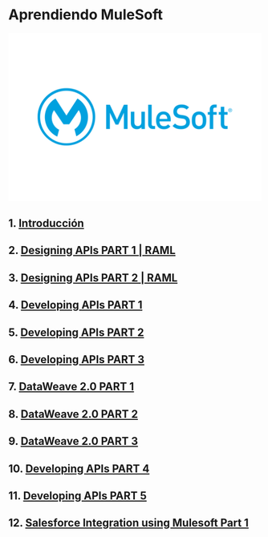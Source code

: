 # Aprendiendo MuleSoft

<div align="center">
    <img src="./Notas/img/MuleSoft-Logo.png" alt="logo" width="600"/>
</div>

## 1. <a href="./Notas/1_Introduccion.md">Introducción</a>

## 2. <a href="./Notas/2_Diseñando_API_Part1.md">Designing APIs PART 1 | RAML</a>

## 3. <a href="./Notas/3_Diseñando_API_Part2.md">Designing APIs PART 2 | RAML</a>

## 4. <a href="./Notas/4_Desarrollando_API_Part1.md">Developing APIs PART 1</a>

## 5. <a href="./Notas/5_Desarrollando_API_Part2.md">Developing APIs PART 2</a>

## 6. <a href="./Notas/6_Desarrollando_API_Part3.md">Developing APIs PART 3</a>

## 7. <a href="./Notas/7_Dataweave_Part1.md">DataWeave 2.0 PART 1</a>

## 8. <a href="./Notas/8_Dataweave_Part2.md">DataWeave 2.0 PART 2</a>

## 9. <a href="./Notas/9_Dataweave_Part3.md">DataWeave 2.0 PART 3</a>

## 10. <a href="./Notas/10_Desarrollando_API_Part4.md">Developing APIs PART 4</a>

## 11. <a href="./Notas/11_Desarrollando_API_Part5.md">Developing APIs PART 5</a>

## 12. <a href="./Notas/12_Salesforce_Int_Part1.md">Salesforce Integration using Mulesoft Part 1</a>